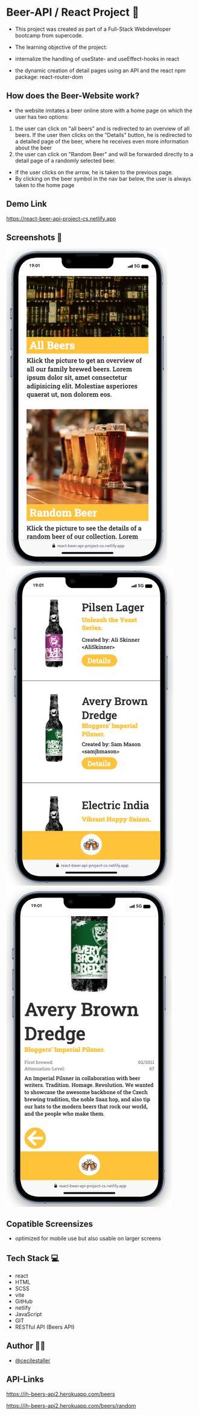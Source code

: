 # Beer-API / React Project 🍻

- This project was created as part of a Full-Stack Webdeveloper bootcamp from supercode.

- The learning objective of the project:
- internalize the handling of useState- and useEffect-hooks in react
- the dynamic creation of detail pages using an API and the react npm package: react-router-dom

## How does the Beer-Website work?

- the website imitates a beer online store with a home page on which the user has two options:

1. the user can click on "all beers" and is redirected to an overview of all beers. If the user then clicks on the "Details" button, he is redirected to a detailed page of the beer, where he receives even more information about the beer
2. the user can click on "Random Beer" and will be forwarded directly to a detail page of a randomly selected beer.

- If the user clicks on the arrow, he is taken to the previous page.
- By clicking on the beer symbol in the nav bar below, the user is always taken to the home page

## Demo Link

https://react-beer-api-project-cs.netlify.app

## Screenshots 📸

![mobile version home](./src/img/home.png)
![mobile version overview](./src/img/overview.png)
![mobile version detail](./src/img/details.png)

## Copatible Screensizes

- optimized for mobile use but also usable on larger screens

## Tech Stack 💻

- react
- HTML
- SCSS
- vite
- GitHub
- netlify
- JavaScript
- GIT
- RESTful API (Beers API)

## Author 🤵‍♀️

- [@cecilestaller](https://github.com/cecilestaller)

## API-Links

https://ih-beers-api2.herokuapp.com/beers

https://ih-beers-api2.herokuapp.com/beers/random
